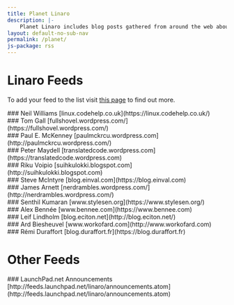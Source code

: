 ```yaml
---
title: Planet Linaro
description: |-
    Planet Linaro includes blog posts gathered from around the web about Linaro.
layout: default-no-sub-nav
permalink: /planet/
js-package: rss
---
```


<div class="row no-padding">
<div class="col-xs-12">

<h1>Linaro Feeds</h1>
<p>
To add your feed to the list visit <a href="/planet/source/">this page</a> to find out more.
</p>

</div>
</div>

<div class="row no-padding">
<div class="col-sm-4 linaro-rss-feed" markdown="1">
### Neil Williams
[linux.codehelp.co.uk](https://linux.codehelp.co.uk/)
<div id="rss-feed-1"></div>
</div>

<div class="col-sm-4 linaro-rss-feed" markdown="1">
### Tom Gall
[fullshovel.wordpress.com/](https://fullshovel.wordpress.com/)
<div id="rss-feed-2"></div>
</div>

<div class="col-sm-4 linaro-rss-feed" markdown="1">
### Paul E. McKenney
[paulmckrcu.wordpress.com](http://paulmckrcu.wordpress.com/)
<div id="rss-feed-3"></div>
</div>
</div>

<div class="row no-padding">

<div class="col-sm-4 linaro-rss-feed" markdown="1">
### Peter Maydell
[translatedcode.wordpress.com](https://translatedcode.wordpress.com)
<div id="rss-feed-4"></div>
</div>

<div class="col-sm-4 linaro-rss-feed" markdown="1">
### Riku Voipio	
[suihkulokki.blogspot.com](http://suihkulokki.blogspot.com)
<div id="rss-feed-5"></div>
</div>

<div class="col-sm-4 linaro-rss-feed" markdown="1">
### Steve McIntyre
[blog.einval.com](https://blog.einval.com)
<div id="rss-feed-6"></div>
</div>

</div>

<div class="row no-padding">

<div class="col-sm-4 linaro-rss-feed" markdown="1">
### James Arnett
[nerdrambles.wordpress.com/](http://nerdrambles.wordpress.com/)
<div id="rss-feed-7"></div>
</div>

<div class="col-sm-4 linaro-rss-feed" markdown="1">
### Senthil Kumaran
[www.stylesen.org](https://www.stylesen.org/)
<div id="rss-feed-8"></div>
</div>

<div class="col-sm-4 linaro-rss-feed" markdown="1">
### Alex Bennée
[www.bennee.com](https://www.bennee.com)
<div id="rss-feed-9"></div>
</div>

</div>




<div class="row no-padding">

<div class="col-sm-4 linaro-rss-feed" markdown="1">
### Leif Lindholm
[blog.eciton.net](http://blog.eciton.net/)
<div id="rss-feed-10"></div>
</div>

<div class="col-sm-4 linaro-rss-feed" markdown="1">
### Ard Biesheuvel
[www.workofard.com](http://www.workofard.com)
<div id="rss-feed-11"></div>
</div>

<div class="col-sm-4 linaro-rss-feed" markdown="1">
### Rémi Duraffort
[blog.duraffort.fr](https://blog.duraffort.fr)
<div id="rss-feed-12"></div>
</div>

</div>


<div class="row no-padding">

<div class="col-xs-12">
<h1>Other Feeds</h1>
</div>

<div class="col-sm-4 linaro-rss-feed" markdown="1">
### LaunchPad.net Announcements
[http://feeds.launchpad.net/linaro/announcements.atom](http://feeds.launchpad.net/linaro/announcements.atom)
<div id="rss-feed-13"></div>
</div>

</div>



